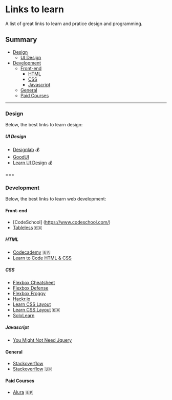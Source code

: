 # Links to learn
A list of great links to learn and pratice design and programming.

## Summary
- [Design](#design)
  - [UI Design](#ui-design)
- [Development](#development)
  - [Front-end](#front-end)
    - [HTML](#html)
    - [CSS](#css)
    - [Javascript](#javascript)
  - [General](#general)
  - [Paid Courses](#paid-courses)

----

### Design
Below, the best links to learn design:

##### UI Design
- [Designlab](http://trydesignlab.com) :moneybag:
- [GoodUI](http://goodui.org/)
- [Learn UI Design](http://learnui.design/) :moneybag:

===

### Development
Below, the best links to learn web development:

#### Front-end
- [CodeSchool] (https://www.codeschool.com/)
- [Tableless](https://tableless.com.br/) :brazil:

##### HTML
- [Codecademy](https://www.codecademy.com/pt-BR/learn/web) :brazil:
- [Learn to Code HTML & CSS](http://learn.shayhowe.com/html-css/getting-to-know-html/)

##### CSS
- [Flexbox Cheatsheet](http://yoksel.github.io/flex-cheatsheet/)
- [Flexbox Defense](http://www.flexboxdefense.com/)
- [Flexbox Froggy](http://flexboxfroggy.com/)
- [Hackr.io](https://hackr.io/tutorials/learn-css)
- [Learn CSS Layout](http://learnlayout.com/)
- [Learn CSS Layout](http://pt-pt.learnlayout.com/) :brazil:
- [SoloLearn](https://www.sololearn.com/Course/CSS/)

##### Javascript
- [You Might Not Need Jquery](http://youmightnotneedjquery.com/)

#### General
- [Stackoverflow](http://stackoverflow.com/)
- [Stackoverflow](https://pt.stackoverflow.com/) :brazil:

#### Paid Courses
- [Alura](https://www.alura.com.br/) :brazil:
